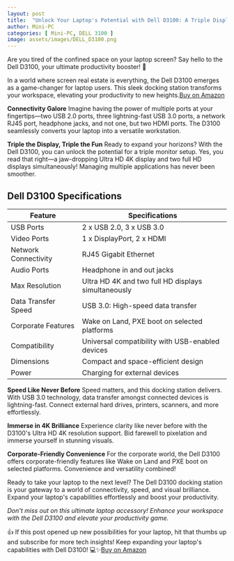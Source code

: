 ```yaml
---
layout: post
title:  "Unlock Your Laptop's Potential with Dell D3100: A Triple Display Marvel!"
author: Mini-PC
categories: [ Mini-PC, DELL 3100 ]
image: assets/images/DELL_D3100.png
---
```


Are you tired of the confined space on your laptop screen? Say hello to the Dell D3100, your ultimate productivity booster! 🚀

In a world where screen real estate is everything, the Dell D3100 emerges as a game-changer for laptop users. This sleek docking station transforms your workspace, elevating your productivity to new heights.[Buy on Amazon](https://amzn.to/3RLkrAu)


**Connectivity Galore**
Imagine having the power of multiple ports at your fingertips—two USB 2.0 ports, three lightning-fast USB 3.0 ports, a network RJ45 port, headphone jacks, and not one, but two HDMI ports. The D3100 seamlessly converts your laptop into a versatile workstation.

**Triple the Display, Triple the Fun**
Ready to expand your horizons? With the Dell D3100, you can unlock the potential for a triple monitor setup. Yes, you read that right—a jaw-dropping Ultra HD 4K display and two full HD displays simultaneously! Managing multiple applications has never been smoother.

## Dell D3100 Specifications

| Feature                          | Specifications                                  |
|----------------------------------|--------------------------------------------------|
| USB Ports                        | 2 x USB 2.0, 3 x USB 3.0                          |
| Video Ports                      | 1 x DisplayPort, 2 x HDMI                         |
| Network Connectivity             | RJ45 Gigabit Ethernet                            |
| Audio Ports                      | Headphone in and out jacks                        |
| Max Resolution                   | Ultra HD 4K and two full HD displays simultaneously |
| Data Transfer Speed              | USB 3.0: High-speed data transfer                |
| Corporate Features               | Wake on Land, PXE boot on selected platforms      |
| Compatibility                    | Universal compatibility with USB-enabled devices  |
| Dimensions                       | Compact and space-efficient design                |
| Power                            | Charging for external devices                     |


**Speed Like Never Before**
Speed matters, and this docking station delivers. With USB 3.0 technology, data transfer amongst connected devices is lightning-fast. Connect external hard drives, printers, scanners, and more effortlessly.

**Immerse in 4K Brilliance**
Experience clarity like never before with the D3100's Ultra HD 4K resolution support. Bid farewell to pixelation and immerse yourself in stunning visuals.

**Corporate-Friendly Convenience**
For the corporate world, the Dell D3100 offers corporate-friendly features like Wake on Land and PXE boot on selected platforms. Convenience and versatility combined!

Ready to take your laptop to the next level? The Dell D3100 docking station is your gateway to a world of connectivity, speed, and visual brilliance. Expand your laptop's capabilities effortlessly and boost your productivity.

*Don't miss out on this ultimate laptop accessory! Enhance your workspace with the Dell D3100 and elevate your productivity game.*

👍 If this post opened up new possibilities for your laptop, hit that thumbs up and subscribe for more tech insights! Keep expanding your laptop's capabilities with Dell D3100! 💻✨[Buy on Amazon](https://amzn.to/3RLkrAu)






